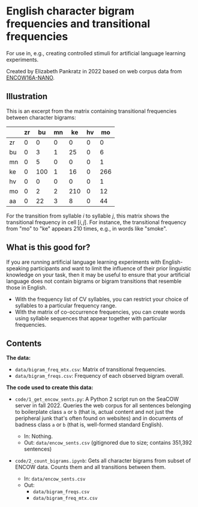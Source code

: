 # English character bigram frequencies and transitional frequencies

For use in, e.g., creating controlled stimuli for artificial language learning experiments.

Created by Elizabeth Pankratz in 2022 based on web corpus data from [ENCOW16A-NANO](https://www.webcorpora.org).


## Illustration

This is an excerpt from the matrix containing transitional frequencies between character bigrams:


|    	| zr 	| bu  	| mn 	| ke  	| hv 	| mo  	|
|----	|----	|-----	|----	|-----	|----	|-----	|
| zr 	| 0  	| 0   	| 0  	| 0   	| 0  	| 0   	|
| bu 	| 0  	| 3   	| 1  	| 25  	| 0  	| 6   	|
| mn 	| 0  	| 5   	| 0  	| 0   	| 0  	| 1   	|
| ke 	| 0  	| 100 	| 1  	| 16  	| 0  	| 266 	|
| hv 	| 0  	| 0   	| 0  	| 0   	| 0  	| 1   	|
| mo 	| 0  	| 2   	| 2  	| 210 	| 0  	| 12  	|
| aa 	| 0  	| 22  	| 3  	| 8   	| 0  	| 44  	|

For the transition from syllable $i$ to syllable $j$, this matrix shows the transitional frequency in cell $[i, j]$.
For instance, the transitional frequency from "mo" to "ke" appears 210 times, e.g., in words like "smoke".


## What is this good for?

If you are running artificial language learning experiments with English-speaking participants and want to limit the influence of their prior linguistic knowledge on your task, then it may be useful to ensure that your artificial language does not contain bigrams or bigram transitions that resemble those in English.

- With the frequency list of CV syllables, you can restrict your choice of syllables to a particular frequency range.
- With the matrix of co-occurrence frequencies, you can create words using syllable sequences that appear together with particular frequencies.


## Contents

**The data:**

- `data/bigram_freq_mtx.csv`: Matrix of transitional frequencies.
- `data/bigram_freqs.csv`: Frequency of each observed bigram overall.


**The code used to create this data:**

- `code/1_get_encow_sents.py`: A Python 2 script run on the SeaCOW server in fall 2022. Queries the web corpus for all sentences belonging to boilerplate class `a` or `b` (that is, actual content and not just the peripheral junk that's often found on websites) and in documents of badness class `a` or `b` (that is, well-formed standard English).

  - In: Nothing.
  - Out: `data/encow_sents.csv` (gitignored due to size; contains 351,392 sentences)

- `code/2_count_bigrams.ipynb`: Gets all character bigrams from subset of ENCOW data. Counts them and all transitions between them.

  - In: `data/encow_sents.csv`
  - Out: 
    - `data/bigram_freqs.csv`
    - `data/bigram_freq_mtx.csv`

